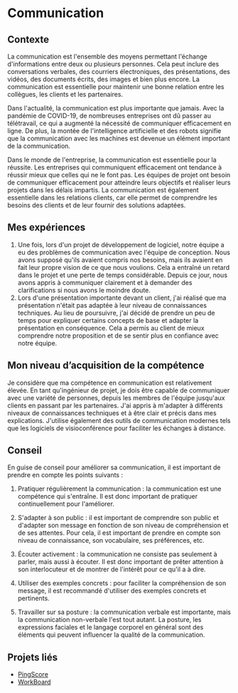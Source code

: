 # Communication

## Contexte

La communication est l'ensemble des moyens permettant l'échange d'informations entre deux ou plusieurs personnes. Cela
peut inclure des conversations verbales, des courriers électroniques, des présentations, des vidéos, des documents
écrits, des images et bien plus encore. La communication est essentielle pour maintenir une bonne relation entre les
collègues, les clients et les partenaires.

Dans l'actualité, la communication est plus importante que jamais. Avec la pandémie de COVID-19, de nombreuses
entreprises ont dû passer au télétravail, ce qui a augmenté la nécessité de communiquer efficacement en ligne. De plus,
la montée de l'intelligence artificielle et des robots signifie que la communication avec les machines est devenue un
élément important de la communication.

Dans le monde de l'entreprise, la communication est essentielle pour la réussite. Les entreprises qui communiquent
efficacement ont tendance à réussir mieux que celles qui ne le font pas. Les équipes de projet ont besoin de communiquer
efficacement pour atteindre leurs objectifs et réaliser leurs projets dans les délais impartis. La communication est
également essentielle dans les relations clients, car elle permet de comprendre les besoins des clients et de leur
fournir des solutions adaptées.

## Mes expériences

1. Une fois, lors d'un projet de développement de logiciel, notre équipe a eu des problèmes de communication avec
   l'équipe de conception. Nous avons supposé qu'ils avaient compris nos besoins, mais ils avaient en fait leur propre
   vision de ce que nous voulions. Cela a entraîné un retard dans le projet et une perte de temps considérable. Depuis
   ce jour, nous avons appris à communiquer clairement et à demander des clarifications si nous avons le moindre doute.
2. Lors d'une présentation importante devant un client, j'ai réalisé que ma présentation n'était pas adaptée à leur
   niveau de connaissances techniques. Au lieu de poursuivre, j'ai décidé de prendre un peu de temps pour expliquer
   certains concepts de base et adapter la présentation en conséquence. Cela a permis au client de mieux comprendre
   notre proposition et de se sentir plus en confiance avec notre équipe.

## Mon niveau d’acquisition de la compétence

Je considère que ma compétence en communication est relativement élevée. En tant qu'ingénieur de projet, je dois être
capable de communiquer avec une variété de personnes, depuis les membres de l'équipe jusqu'aux clients en passant par
les partenaires. J'ai appris à m'adapter à différents niveaux de connaissances techniques et à être clair et précis dans
mes explications. J'utilise également des outils de communication modernes tels que les logiciels de visioconférence
pour faciliter les échanges à distance.

## Conseil

En guise de conseil pour améliorer sa communication, il est important de prendre en compte les points suivants :

1. Pratiquer régulièrement la communication : la communication est une compétence qui s'entraîne. Il est donc important
   de pratiquer continuellement pour l'améliorer.

2. S'adapter à son public : il est important de comprendre son public et d'adapter son message en fonction de son niveau
   de compréhension et de ses attentes. Pour cela, il est important de prendre en compte son niveau de connaissance, son
   vocabulaire, ses préférences, etc.

3. Écouter activement : la communication ne consiste pas seulement à parler, mais aussi à écouter. Il est donc important
   de prêter attention à son interlocuteur et de montrer de l'intérêt pour ce qu'il a à dire.

4. Utiliser des exemples concrets : pour faciliter la compréhension de son message, il est recommandé d'utiliser des
   exemples concrets et pertinents.

5. Travailler sur sa posture : la communication verbale est importante, mais la communication non-verbale l'est tout
   autant. La posture, les expressions faciales et le langage corporel en général sont des éléments qui peuvent
   influencer la qualité de la communication.

## Projets liés

- [PingScore](../../../mes-réalisations/pingscore)
- [WorkBoard](../../../mes-réalisations/workboard)
